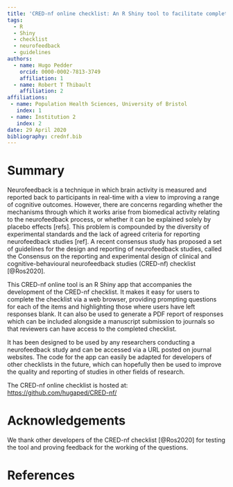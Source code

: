 ```yaml
---
title: 'CRED-nf online checklist: An R Shiny tool to facilitate completion of the Consensus on the reporting and experimental design of clinical and cognitive-behavioural neurofeedback studies (CRED-nf) checklist'
tags:
  - R
  - Shiny
  - checklist
  - neurofeedback
  - guidelines
authors:
  - name: Hugo Pedder
    orcid: 0000-0002-7813-3749
    affiliation: 1
  - name: Robert T Thibault
    affiliation: 2
affiliations:
 - name: Population Health Sciences, University of Bristol
   index: 1
 - name: Institution 2
   index: 2
date: 29 April 2020
bibliography: crednf.bib
---
```


# Summary

Neurofeedback is a technique in which brain activity is measured and reported back to participants in real-time with a view to improving a range of cognitive outcomes. However, there are concerns regarding whether the mechanisms through which it works arise from biomedical activity relating to the neurofeedback process, or whether it can be explained solely by placebo effects [refs]. This problem is compounded by the diversity of experimental standards and the lack of agreed criteria for reporting neurofeedback studies [ref]. A recent consensus study has proposed a set of guidelines for the design and reporting of neurofeedback studies, called the Consensus on the reporting and experimental design of clinical and cognitive-behavioural neurofeedback studies (CRED-nf) checklist [@Ros2020].

This CRED-nf online tool is an R Shiny app that accompanies the development of the CRED-nf checklist. It makes it easy for users to complete the checklist via a web browser, providing prompting questions for each of the items and highlighting those where users have left responses blank. It can also be used to generate a PDF report of responses which can be included alongside a manuscript submission to journals so that reviewers can have access to the completed checklist.

It has been designed to be used by any researchers conducting a neurofeedback study and can be accessed via a URL posted on journal websites. The code for the app can easily be adapted for developers of other checklists in the future, which can hopefully then be used to improve the quality and reporting of studies in other fields of research.

The CRED-nf online checklist is hosted at: https://github.com/hugaped/CRED-nf/


# Acknowledgements

We thank other developers of the CRED-nf checklist [@Ros2020] for testing the tool and proving feedback for the working of the questions.


# References

